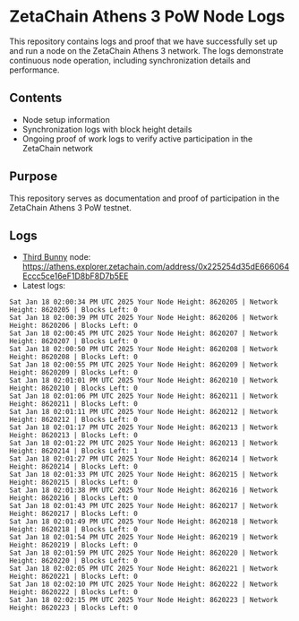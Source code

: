 # ZetaChain Athens 3 PoW Node Logs
This repository contains logs and proof that we have successfully set up and run a node on the ZetaChain Athens 3 network. The logs demonstrate continuous node operation, including synchronization details and performance.

## Contents
- Node setup information
- Synchronization logs with block height details
- Ongoing proof of work logs to verify active participation in the ZetaChain network

## Purpose
This repository serves as documentation and proof of participation in the ZetaChain Athens 3 PoW testnet.

## Logs

- [Third Bunny](https://thirdbunny.xyz/) node: https://athens.explorer.zetachain.com/address/0x225254d35dE666064Eccc5ce16eF1D8bF8D7b5EE
- Latest logs:
```
Sat Jan 18 02:00:34 PM UTC 2025 Your Node Height: 8620205 | Network Height: 8620205 | Blocks Left: 0
Sat Jan 18 02:00:39 PM UTC 2025 Your Node Height: 8620206 | Network Height: 8620206 | Blocks Left: 0
Sat Jan 18 02:00:45 PM UTC 2025 Your Node Height: 8620207 | Network Height: 8620207 | Blocks Left: 0
Sat Jan 18 02:00:50 PM UTC 2025 Your Node Height: 8620208 | Network Height: 8620208 | Blocks Left: 0
Sat Jan 18 02:00:55 PM UTC 2025 Your Node Height: 8620209 | Network Height: 8620209 | Blocks Left: 0
Sat Jan 18 02:01:01 PM UTC 2025 Your Node Height: 8620210 | Network Height: 8620210 | Blocks Left: 0
Sat Jan 18 02:01:06 PM UTC 2025 Your Node Height: 8620211 | Network Height: 8620211 | Blocks Left: 0
Sat Jan 18 02:01:11 PM UTC 2025 Your Node Height: 8620212 | Network Height: 8620212 | Blocks Left: 0
Sat Jan 18 02:01:17 PM UTC 2025 Your Node Height: 8620213 | Network Height: 8620213 | Blocks Left: 0
Sat Jan 18 02:01:22 PM UTC 2025 Your Node Height: 8620213 | Network Height: 8620214 | Blocks Left: 1
Sat Jan 18 02:01:27 PM UTC 2025 Your Node Height: 8620214 | Network Height: 8620214 | Blocks Left: 0
Sat Jan 18 02:01:33 PM UTC 2025 Your Node Height: 8620215 | Network Height: 8620215 | Blocks Left: 0
Sat Jan 18 02:01:38 PM UTC 2025 Your Node Height: 8620216 | Network Height: 8620216 | Blocks Left: 0
Sat Jan 18 02:01:43 PM UTC 2025 Your Node Height: 8620217 | Network Height: 8620217 | Blocks Left: 0
Sat Jan 18 02:01:49 PM UTC 2025 Your Node Height: 8620218 | Network Height: 8620218 | Blocks Left: 0
Sat Jan 18 02:01:54 PM UTC 2025 Your Node Height: 8620219 | Network Height: 8620219 | Blocks Left: 0
Sat Jan 18 02:01:59 PM UTC 2025 Your Node Height: 8620220 | Network Height: 8620220 | Blocks Left: 0
Sat Jan 18 02:02:05 PM UTC 2025 Your Node Height: 8620221 | Network Height: 8620221 | Blocks Left: 0
Sat Jan 18 02:02:10 PM UTC 2025 Your Node Height: 8620222 | Network Height: 8620222 | Blocks Left: 0
Sat Jan 18 02:02:15 PM UTC 2025 Your Node Height: 8620223 | Network Height: 8620223 | Blocks Left: 0
```
